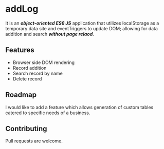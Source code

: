 # addLog

It is an ***object-oriented ES6 JS*** application that utilizes localStorage as a temporary data site and eventTriggers to update DOM; allowing for data addition and search ***without page relaod***.

## Features
* Browser side DOM rendering
* Record addition
* Search record by name
* Delete record

## Roadmap
I would like to add a feature which allows generation of custom tables catered to specific needs of a business.


## Contributing
Pull requests are welcome.
